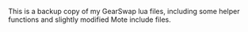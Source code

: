This is a backup copy of my GearSwap lua files, including some helper functions and slightly modified Mote include files.
